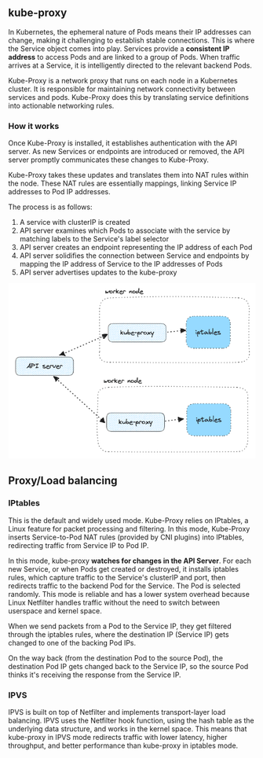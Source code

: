 ## kube-proxy

In Kubernetes, the ephemeral nature of Pods means their IP addresses can change, making it challenging to establish stable connections. This is where the Service object comes into play. Services provide a **consistent IP address** to access Pods and are linked to a group of Pods. When traffic arrives at a Service, it is intelligently directed to the relevant backend Pods.

Kube-Proxy is a network proxy that runs on each node in a Kubernetes cluster. It is responsible for maintaining network connectivity between services and pods. Kube-Proxy does this by translating service definitions into actionable networking rules.

### How it works

Once Kube-Proxy is installed, it establishes authentication with the API server. As new Services or endpoints are introduced or removed, the API server promptly communicates these changes to Kube-Proxy.

Kube-Proxy takes these updates and translates them into NAT rules within the node. These NAT rules are essentially mappings, linking Service IP addresses to Pod IP addresses.

The process is as follows:

1. A service with clusterIP is created
2. API server examines which Pods to associate with the service by matching labels to the Service's label selector
3. API server creates an endpoint representing the IP address of each Pod
4. API server solidifies the connection between Service and endpoints by mapping the IP address of Service to the IP addresses of Pods
5. API server advertises updates to the kube-proxy

<img src="../assets/kube-proxy.png">

## Proxy/Load balancing

### IPtables

This is the default and widely used mode. Kube-Proxy relies on IPtables, a Linux feature for packet processing and filtering. In this mode, Kube-Proxy inserts Service-to-Pod NAT rules (provided by CNI plugins) into IPtables, redirecting traffic from Service IP to Pod IP.

In this mode, kube-proxy **watches for changes in the API Server**. For each new Service, or when Pods get created or destroyed, it installs iptables rules, which capture traffic to the Service's clusterIP and port, then redirects traffic to the backend Pod for the Service. The Pod is selected randomly. This mode is reliable and has a lower system overhead because Linux Netfilter handles traffic without the need to switch between userspace and kernel space.

When we send packets from a Pod to the Service IP, they get filtered through the iptables rules, where the destination IP (Service IP) gets changed to one of the backing Pod IPs.

On the way back (from the destination Pod to the source Pod), the destination Pod IP gets changed back to the Service IP, so the source Pod thinks it's receiving the response from the Service IP.

### IPVS

IPVS is built on top of Netfilter and implements transport-layer load balancing. IPVS uses the Netfilter hook function, using the hash table as the underlying data structure, and works in the kernel space. This means that kube-proxy in IPVS mode redirects traffic with lower latency, higher throughput, and better performance than kube-proxy in iptables mode.
